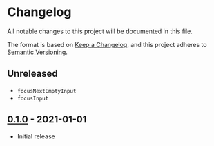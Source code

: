 # Changelog

All notable changes to this project will be documented in this file.

The format is based on [Keep a Changelog](https://keepachangelog.com/en/1.0.0/),
and this project adheres to [Semantic Versioning](https://semver.org/spec/v2.0.0.html).

## Unreleased

- `focusNextEmptyInput`
- `focusInput`

## [0.1.0](https://github.com/metonym/svelte-pincode/releases/tag/v0.1.0) - 2021-01-01

- Initial release
